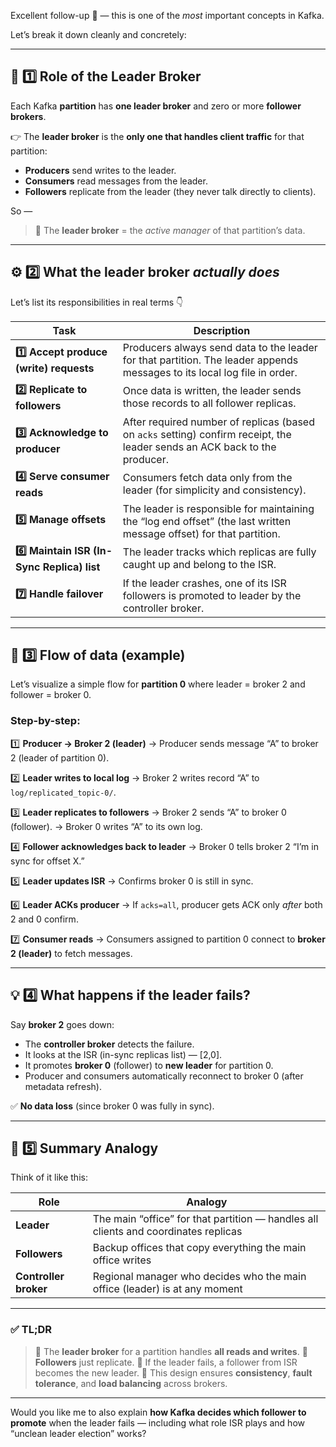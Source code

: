 Excellent follow-up 👏 — this is one of the *most* important concepts in Kafka.

Let’s break it down cleanly and concretely:

---

## 🧩 1️⃣  Role of the **Leader Broker**

Each Kafka **partition** has **one leader broker** and zero or more **follower brokers**.

👉 The **leader broker** is the **only one that handles client traffic** for that partition:

* **Producers** send writes to the leader.
* **Consumers** read messages from the leader.
* **Followers** replicate from the leader (they never talk directly to clients).

So —

> 🧠 The **leader broker** = the *active manager* of that partition’s data.

---

## ⚙️ 2️⃣  What the leader broker *actually does*

Let’s list its responsibilities in real terms 👇

| Task                                        | Description                                                                                                                |
| ------------------------------------------- | -------------------------------------------------------------------------------------------------------------------------- |
| **1️⃣ Accept produce (write) requests**     | Producers always send data to the leader for that partition. The leader appends messages to its local log file in order.   |
| **2️⃣ Replicate to followers**              | Once data is written, the leader sends those records to all follower replicas.                                             |
| **3️⃣ Acknowledge to producer**             | After required number of replicas (based on `acks` setting) confirm receipt, the leader sends an ACK back to the producer. |
| **4️⃣ Serve consumer reads**                | Consumers fetch data only from the leader (for simplicity and consistency).                                                |
| **5️⃣ Manage offsets**                      | The leader is responsible for maintaining the “log end offset” (the last written message offset) for that partition.       |
| **6️⃣ Maintain ISR (In-Sync Replica) list** | The leader tracks which replicas are fully caught up and belong to the ISR.                                                |
| **7️⃣ Handle failover**                     | If the leader crashes, one of its ISR followers is promoted to leader by the controller broker.                            |

---

## 🔁 3️⃣  Flow of data (example)

Let’s visualize a simple flow for **partition 0** where leader = broker 2 and follower = broker 0.

### Step-by-step:

1️⃣ **Producer → Broker 2 (leader)**
→ Producer sends message “A” to broker 2 (leader of partition 0).

2️⃣ **Leader writes to local log**
→ Broker 2 writes record “A” to `log/replicated_topic-0/`.

3️⃣ **Leader replicates to followers**
→ Broker 2 sends “A” to broker 0 (follower).
→ Broker 0 writes “A” to its own log.

4️⃣ **Follower acknowledges back to leader**
→ Broker 0 tells broker 2 “I’m in sync for offset X.”

5️⃣ **Leader updates ISR**
→ Confirms broker 0 is still in sync.

6️⃣ **Leader ACKs producer**
→ If `acks=all`, producer gets ACK only *after* both 2 and 0 confirm.

7️⃣ **Consumer reads**
→ Consumers assigned to partition 0 connect to **broker 2 (leader)** to fetch messages.

---

## 💡 4️⃣  What happens if the leader fails?

Say **broker 2** goes down:

* The **controller broker** detects the failure.
* It looks at the ISR (in-sync replicas list) — [2,0].
* It promotes **broker 0** (follower) to **new leader** for partition 0.
* Producer and consumers automatically reconnect to broker 0 (after metadata refresh).

✅ **No data loss** (since broker 0 was fully in sync).

---

## 🧠 5️⃣  Summary Analogy

Think of it like this:

| Role                  | Analogy                                                                             |
| --------------------- | ----------------------------------------------------------------------------------- |
| **Leader**            | The main “office” for that partition — handles all clients and coordinates replicas |
| **Followers**         | Backup offices that copy everything the main office writes                          |
| **Controller broker** | Regional manager who decides who the main office (leader) is at any moment          |

---

### ✅ TL;DR

> 🔹 The **leader broker** for a partition handles **all reads and writes**.
> 🔹 **Followers** just replicate.
> 🔹 If the leader fails, a follower from ISR becomes the new leader.
> 🔹 This design ensures **consistency**, **fault tolerance**, and **load balancing** across brokers.

---

Would you like me to also explain **how Kafka decides which follower to promote** when the leader fails — including what role ISR plays and how “unclean leader election” works?
